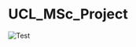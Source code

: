 # UCL_MSc_Project
![Test](https://media0.giphy.com/media/v1.Y2lkPTc5MGI3NjExcGM5MXl4OTY3eXFlc3ZtbGdoaHBraGZoMzF1bnRoOWwwMzN3aTZlOCZlcD12MV9pbnRlcm5hbF9naWZfYnlfaWQmY3Q9Zw/P4sbNtS1LCspbPiRRY/giphy.gif)